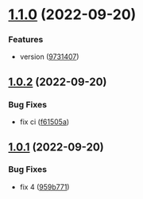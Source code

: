 # [1.1.0](https://github.com/JanSzewczyk/cra-gh-pages/compare/v1.0.2...v1.1.0) (2022-09-20)


### Features

* version ([9731407](https://github.com/JanSzewczyk/cra-gh-pages/commit/973140704f4c46d85fa8fb5ae8c129914cffa14f))

## [1.0.2](https://github.com/JanSzewczyk/cra-gh-pages/compare/v1.0.1...v1.0.2) (2022-09-20)


### Bug Fixes

* fix ci ([f61505a](https://github.com/JanSzewczyk/cra-gh-pages/commit/f61505a8ec4e7087dd78c6e909d5ad59be0ed3bd))

## [1.0.1](https://github.com/JanSzewczyk/cra-gh-pages/compare/v1.0.0...v1.0.1) (2022-09-20)


### Bug Fixes

* fix  4 ([959b771](https://github.com/JanSzewczyk/cra-gh-pages/commit/959b771d6920c3c4a0dbcdc88a0198f1655700f4))
